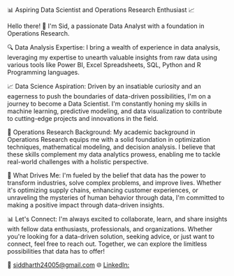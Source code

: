 📊 Aspiring Data Scientist and Operations Research Enthusiast 📈

Hello there! 👋 I'm Sid, a passionate Data Analyst with a foundation in Operations Research. 

🔍 Data Analysis Expertise:
I bring a wealth of experience in data analysis, leveraging my expertise to unearth valuable insights from raw data using various tools like Power BI, Excel Spreadsheets, SQL, Python and R Programming languages.

📈 Data Science Aspiration:
Driven by an insatiable curiosity and an eagerness to push the boundaries of data-driven possibilities, I'm on a journey to become a Data Scientist. I'm constantly honing my skills in machine learning, predictive modeling, and data visualization to contribute to cutting-edge projects and innovations in the field.

🔬 Operations Research Background:
My academic background in Operations Research equips me with a solid foundation in optimization techniques, mathematical modeling, and decision analysis. I believe that these skills complement my data analytics prowess, enabling me to tackle real-world challenges with a holistic perspective.

🚀 What Drives Me:
I'm fueled by the belief that data has the power to transform industries, solve complex problems, and improve lives. Whether it's optimizing supply chains, enhancing customer experiences, or unraveling the mysteries of human behavior through data, I'm committed to making a positive impact through data-driven insights.

📊 Let's Connect:
I'm always excited to collaborate, learn, and share insights with fellow data enthusiasts, professionals, and organizations. Whether you're looking for a data-driven solution, seeking advice, or just want to connect, feel free to reach out. Together, we can explore the limitless possibilities that data has to offer!

📧 siddharth24005@gmail.com
🌐 [LinkedIn:](https://www.linkedin.com/in/siddharth-prajapati-0859501b7/)
